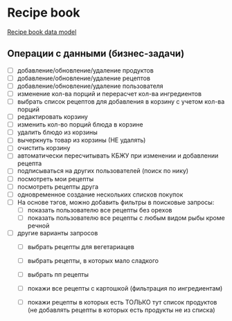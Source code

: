 # Recipe book

[Recipe book data model](https://app.sqldbm.com/PostgreSQL/Edit/p263715/)

## Операции с данными (бизнес-задачи)
- [ ] добавление/обновление/удаление продуктов
- [ ] добавление/обновление/удаление рецептов
- [ ] добавление/обновление/удаление пользователя
- [ ] изменение кол-ва порций и перерасчет кол-ва ингредиентов
- [ ] выбрать список рецептов для добавления в корзину с учетом кол-ва порций
- [ ] редактировать корзину 
- [ ] изменить кол-во порций блюда в корзине
- [ ] удалить блюдо из корзины
- [ ] вычеркнуть товар из корзины (НЕ удалять)
- [ ] очистить корзину 
- [ ] автоматически пересчитывать КБЖУ при изменении и добавлении рецепта
- [ ] подписываться на других пользователей (поиск по нику)
- [ ] посмотреть мои рецепты
- [ ] посмотреть рецепты друга
- [ ] одновременное создание нескольких списков покупок
- [ ] На основе тэгов, можно добавить фильтры в поисковые запросы:
  - [ ] показать пользователю все рецепты без орехов
  - [ ] показать пользователю все рецепты с любым видом рыбы кроме речной
- [ ] другие варианты запросов
  - [ ] выбрать рецепты для вегетариацев
  - [ ] выбрать рецепты, в которых мало сладкого
  - [ ] выбрать пп рецепты
  - [ ] покажи все рецепты с картошкой (фильтрация по ингредиентам)
  - [ ] покажи рецепты в которых есть ТОЛЬКО тут список продуктов (не добавлять рецепты в которых есть продукты не из списка)

